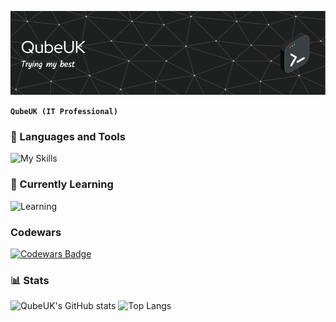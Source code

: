 ![Header](./github-header-image.png)

**`QubeUK (IT Professional)`**


### 🧰 Languages and Tools
![My Skills](https://skillicons.dev/icons?i=git,github,linux,md,powershell,python,stackoverflow,raspberrypi,vscode,&perline=10)
<br>          


### 🌱 Currently Learning
![Learning](https://skillicons.dev/icons?i=css,html,js,django,mongodb,&perline=10)



### Codewars
[![Codewars Badge](https://www.codewars.com/users/QubeUK/badges/large)](https://www.codewars.com/users/QubeUK)


<!--

[![LeetCode stats](https://leetcode-stats-six.vercel.app/api?username=QubeUK)](https://leetcode.com/QubeUK/) 

- 🔭 I’m currently working on ...
- 🌱 I’m currently learning ...
- 👯 I’m looking to collaborate on ...
- 🤔 I’m looking for help with ...
- 💬 Ask me about ...
- 📫 How to reach me: ...
- 😄 Pronouns: ...
- ⚡ Fun fact: ...
-->

### 📊 Stats
![QubeUK's GitHub stats](https://github-readme-stats.vercel.app/api?username=QubeUK&theme=radical&show_icons=true)
![Top Langs](https://github-readme-stats.vercel.app/api/top-langs/?username=QubeUK&theme=radical&show_icons=true)

